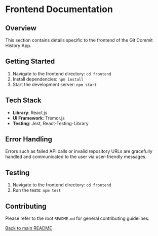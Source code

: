 # Frontend Documentation

## Overview
This section contains details specific to the frontend of the Git Commit History App.

## Getting Started
1. Navigate to the frontend directory: `cd frontend`
2. Install dependencies: `npm install`
3. Start the development server: `npm start`

## Tech Stack
- **Library**: React.js
- **UI Framework**: Tremor.js
- **Testing**: Jest, React-Testing-Library

## Error Handling
Errors such as failed API calls or invalid repository URLs are gracefully handled and communicated to the user via user-friendly messages.

## Testing
1. Navigate to the frontend directory: `cd frontend`
2. Run the tests: `npm test`

## Contributing
Please refer to the root `README.md` for general contributing guidelines.

[Back to main README](../README.md)
